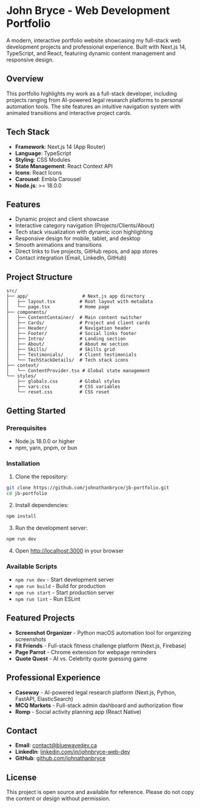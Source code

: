 # John Bryce - Web Development Portfolio

A modern, interactive portfolio website showcasing my full-stack web development projects and professional experience. Built with Next.js 14, TypeScript, and React, featuring dynamic content management and responsive design.

## Overview

This portfolio highlights my work as a full-stack developer, including projects ranging from AI-powered legal research platforms to personal automation tools. The site features an intuitive navigation system with animated transitions and interactive project cards.

## Tech Stack

- **Framework**: Next.js 14 (App Router)
- **Language**: TypeScript
- **Styling**: CSS Modules
- **State Management**: React Context API
- **Icons**: React Icons
- **Carousel**: Embla Carousel
- **Node.js**: >= 18.0.0

## Features

- Dynamic project and client showcase
- Interactive category navigation (Projects/Clients/About)
- Tech stack visualization with dynamic icon highlighting
- Responsive design for mobile, tablet, and desktop
- Smooth animations and transitions
- Direct links to live projects, GitHub repos, and app stores
- Contact integration (Email, LinkedIn, GitHub)

## Project Structure

```
src/
├── app/                    # Next.js app directory
│   ├── layout.tsx         # Root layout with metadata
│   └── page.tsx           # Home page
├── components/
│   ├── ContentContainer/  # Main content switcher
│   ├── Cards/             # Project and client cards
│   ├── Header/            # Navigation header
│   ├── Footer/            # Social links footer
│   ├── Intro/             # Landing section
│   ├── About/             # About me section
│   ├── Skills/            # Skills grid
│   ├── Testimonials/      # Client testimonials
│   └── TechStackDetails/  # Tech stack icons
├── context/
│   └── ContentProvider.tsx # Global state management
└── styles/
    ├── globals.css        # Global styles
    ├── vars.css           # CSS variables
    └── reset.css          # CSS reset
```

## Getting Started

### Prerequisites

- Node.js 18.0.0 or higher
- npm, yarn, pnpm, or bun

### Installation

1. Clone the repository:
```bash
git clone https://github.com/johnathanbryce/jb-portfolio.git
cd jb-portfolio
```

2. Install dependencies:
```bash
npm install
```

3. Run the development server:
```bash
npm run dev
```

4. Open [http://localhost:3000](http://localhost:3000) in your browser

### Available Scripts

- `npm run dev` - Start development server
- `npm run build` - Build for production
- `npm run start` - Start production server
- `npm run lint` - Run ESLint

## Featured Projects

- **Screenshot Organizer** - Python macOS automation tool for organizing screenshots
- **Fit Friends** - Full-stack fitness challenge platform (Next.js, Firebase)
- **Page Parrot** - Chrome extension for webpage reminders
- **Quote Quest** - AI vs. Celebrity quote guessing game

## Professional Experience

- **Caseway** - AI-powered legal research platform (Next.js, Python, FastAPI, ElasticSearch)
- **MCQ Markets** - Full-stack admin dashboard and authorization flow
- **Romp** - Social activity planning app (React Native)


## Contact

- **Email**: contact@bluewavedev.ca
- **LinkedIn**: [linkedin.com/in/johnbryce-web-dev](https://www.linkedin.com/in/johnbryce-web-dev/)
- **GitHub**: [github.com/johnathanbryce](https://github.com/johnathanbryce)

## License

This project is open source and available for reference. Please do not copy the content or design without permission.
